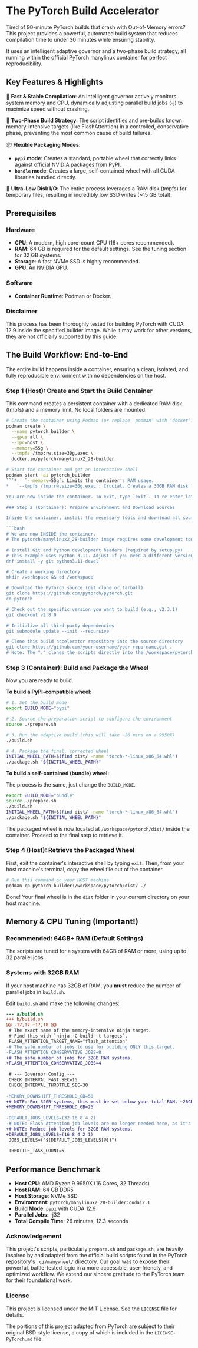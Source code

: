 # The PyTorch Build Accelerator

Tired of 90-minute PyTorch builds that crash with Out-of-Memory errors? This project provides a powerful, automated build system that reduces compilation time to under 30 minutes while ensuring stability.

It uses an intelligent adaptive governor and a two-phase build strategy, all running within the official PyTorch manylinux container for perfect reproducibility.

## Key Features & Highlights

🚀 **Fast & Stable Compilation**: An intelligent governor actively monitors system memory and CPU, dynamically adjusting parallel build jobs (-j) to maximize speed without crashing.

🧠 **Two-Phase Build Strategy**: The script identifies and pre-builds known memory-intensive targets (like FlashAttention) in a controlled, conservative phase, preventing the most common cause of build failures.

📦 **Flexible Packaging Modes**:
*   **`pypi` mode**: Creates a standard, portable wheel that correctly links against official NVIDIA packages from PyPI.
*   **`bundle` mode**: Creates a large, self-contained wheel with all CUDA libraries bundled directly.

💾 **Ultra-Low Disk I/O**: The entire process leverages a RAM disk (tmpfs) for temporary files, resulting in incredibly low SSD writes (~15 GB total).

## Prerequisites
### Hardware
*   **CPU**: A modern, high core-count CPU (16+ cores recommended).
*   **RAM**: 64 GB is required for the default settings. See the tuning section for 32 GB systems.
*   **Storage**: A fast NVMe SSD is highly recommended.
*   **GPU**: An NVIDIA GPU.

### Software
*   **Container Runtime**: Podman or Docker.

### Disclaimer
This process has been thoroughly tested for building PyTorch with CUDA 12.9 inside the specified builder image. While it may work for other versions, they are not officially supported by this guide.

## The Build Workflow: End-to-End

The entire build happens inside a container, ensuring a clean, isolated, and fully reproducible environment with no dependencies on the host.

### Step 1 (Host): Create and Start the Build Container

This command creates a persistent container with a dedicated RAM disk (tmpfs) and a memory limit. No local folders are mounted.

```bash
# Create the container using Podman (or replace 'podman' with 'docker')
podman create \
  --name pytorch_builder \
  --gpus all \
  --ipc=host \
  --memory=55g \
  --tmpfs /tmp:rw,size=30g,exec \
  docker.io/pytorch/manylinux2_28-builder

# Start the container and get an interactive shell
podman start -ai pytorch_builder
```*   `--memory=55g`: Limits the container's RAM usage.
*   `--tmpfs /tmp:rw,size=30g,exec`: Crucial. Creates a 30GB RAM disk for temporary files to maximize speed and minimize SSD wear.

You are now inside the container. To exit, type `exit`. To re-enter later, simply run `podman start -ai pytorch_builder` again.

### Step 2 (Container): Prepare Environment and Download Sources

Inside the container, install the necessary tools and download all source code.

```bash
# We are now INSIDE the container.
# The pytorch/manylinux2_28-builder image requires some development tools.

# Install Git and Python development headers (required by setup.py)
# This example uses Python 3.11. Adjust if you need a different version.
dnf install -y git python3.11-devel

# Create a working directory
mkdir /workspace && cd /workspace

# Download the PyTorch source (git clone or tarball)
git clone https://github.com/pytorch/pytorch.git
cd pytorch

# Check out the specific version you want to build (e.g., v2.3.1)
git checkout v2.8.0

# Initialize all third-party dependencies
git submodule update --init --recursive

# Clone this build accelerator repository into the source directory
git clone https://github.com/your-username/your-repo-name.git .
# Note: The "." clones the scripts directly into the /workspace/pytorch directory.
```

### Step 3 (Container): Build and Package the Wheel

Now you are ready to build.

**To build a PyPI-compatible wheel:**
```bash
# 1. Set the build mode
export BUILD_MODE="pypi"

# 2. Source the preparation script to configure the environment
source ./prepare.sh

# 3. Run the adaptive build (this will take ~26 mins on a 9950X)
./build.sh

# 4. Package the final, corrected wheel
INITIAL_WHEEL_PATH=$(find dist/ -name "torch-*-linux_x86_64.whl")
./package.sh "${INITIAL_WHEEL_PATH}"
```
**To build a self-contained (bundle) wheel:**

The process is the same, just change the `BUILD_MODE`.
```bash
export BUILD_MODE="bundle"
source ./prepare.sh
./build.sh
INITIAL_WHEEL_PATH=$(find dist/ -name "torch-*-linux_x86_64.whl")
./package.sh "${INITIAL_WHEEL_PATH}"
```
The packaged wheel is now located at `/workspace/pytorch/dist/` inside the container. Proceed to the final step to retrieve it.

### Step 4 (Host): Retrieve the Packaged Wheel

First, exit the container's interactive shell by typing `exit`. Then, from your host machine's terminal, copy the wheel file out of the container.

```bash
# Run this command on your HOST machine
podman cp pytorch_builder:/workspace/pytorch/dist/ ./
```

Done! Your final wheel is in the `dist` folder in your current directory on your host machine.

## Memory & CPU Tuning (Important!)
### Recommended: 64GB+ RAM (Default Settings)
The scripts are tuned for a system with 64GB of RAM or more, using up to 32 parallel jobs.

### Systems with 32GB RAM
If your host machine has 32GB of RAM, you **must** reduce the number of parallel jobs in `build.sh`.

Edit `build.sh` and make the following changes:
```diff
--- a/build.sh
+++ b/build.sh
@@ -17,17 +17,18 @@
 # The exact name of the memory-intensive ninja target.
 # Find this with `ninja -C build -t targets`.
 FLASH_ATTENTION_TARGET_NAME="flash_attention"
-# The safe number of jobs to use for building ONLY this target.
-FLASH_ATTENTION_CONSERVATIVE_JOBS=8
+# The safe number of jobs for 32GB RAM systems.
+FLASH_ATTENTION_CONSERVATIVE_JOBS=4
 
 # --- Governor Config ---
 CHECK_INTERVAL_FAST_SEC=15
 CHECK_INTERVAL_THROTTLE_SEC=30
 
-MEMORY_DOWNSHIFT_THRESHOLD_GB=50
+# NOTE: For 32GB systems, this must be set below your total RAM. ~26GB is safe.
+MEMORY_DOWNSHIFT_THRESHOLD_GB=26
 
-DEFAULT_JOBS_LEVELS=(32 16 8 4 2)
-# NOTE: Flash Attention job levels are no longer needed here, as it's built separately.
+# NOTE: Reduce job levels for 32GB RAM systems.
+DEFAULT_JOBS_LEVELS=(16 8 4 2 1)
 JOBS_LEVELS=("${DEFAULT_JOBS_LEVELS[@]}")
 
 THROTTLE_TASK_COUNT=5
```

## Performance Benchmark
*   **Host CPU**: AMD Ryzen 9 9950X (16 Cores, 32 Threads)
*   **Host RAM**: 64 GB DDR5
*   **Host Storage**: NVMe SSD
*   **Environment**: `pytorch/manylinux2_28-builder:cuda12.1`
*   **Build Mode**: `pypi` with CUDA 12.9
*   **Parallel Jobs**: -j32
*   **Total Compile Time**: 26 minutes, 12.3 seconds

### **Acknowledgement**

This project's scripts, particularly `prepare.sh` and `package.sh`, are heavily inspired by and adapted from the official build scripts found in the PyTorch repository's `.ci/manywheel/` directory. Our goal was to expose their powerful, battle-tested logic in a more accessible, user-friendly, and optimized workflow. We extend our sincere gratitude to the PyTorch team for their foundational work.

### **License**

This project is licensed under the MIT License. See the `LICENSE` file for details.

The portions of this project adapted from PyTorch are subject to their original BSD-style license, a copy of which is included in the `LICENSE-PyTorch.md` file.

